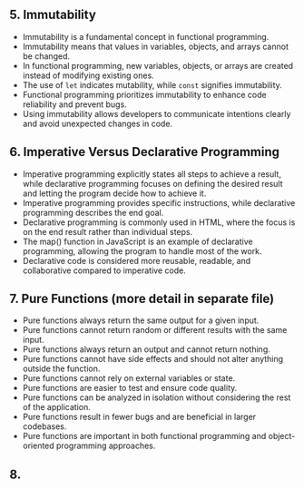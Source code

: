 

## 5. Immutability
- Immutability is a fundamental concept in functional programming.
- Immutability means that values in variables, objects, and arrays cannot be changed.
- In functional programming, new variables, objects, or arrays are created instead of modifying existing ones.
- The use of `let` indicates mutability, while `const` signifies immutability.
- Functional programming prioritizes immutability to enhance code reliability and prevent bugs.
- Using immutability allows developers to communicate intentions clearly and avoid unexpected changes in code.

## 6. Imperative Versus Declarative Programming
- Imperative programming explicitly states all steps to achieve a result, while declarative programming focuses on defining the desired result and letting the program decide how to achieve it.
- Imperative programming provides specific instructions, while declarative programming describes the end goal.
- Declarative programming is commonly used in HTML, where the focus is on the end result rather than individual steps.
- The map() function in JavaScript is an example of declarative programming, allowing the program to handle most of the work.
- Declarative code is considered more reusable, readable, and collaborative compared to imperative code.

## 7. Pure Functions (more detail in separate file)
- Pure functions always return the same output for a given input.
- Pure functions cannot return random or different results with the same input.
- Pure functions always return an output and cannot return nothing.
- Pure functions cannot have side effects and should not alter anything outside the function.
- Pure functions cannot rely on external variables or state.
- Pure functions are easier to test and ensure code quality.
- Pure functions can be analyzed in isolation without considering the rest of the application.
- Pure functions result in fewer bugs and are beneficial in larger codebases.
- Pure functions are important in both functional programming and object-oriented programming approaches.

## 8. 
